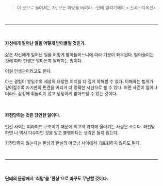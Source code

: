 > 이 문으로 들어서는 자, 모든 희망을 버려라.
> -단테 알리기에리 < 신곡 · 지옥편>

<br>

___

<br>

#### 자신에게 일어난 일을 어떻게 받아들일 것인가.
삶은 자신에게 일어난 일을 어떻게 받아들이느냐에 따라 기분이 좌우된다.
받아들이는 것에 따라 인생은 얼마든지 달라지는 법이다.

이걸 인생관이라고도 한다.

아는 경험이 쌓일수록 세상의 다양한 이치를 더 깊게 이해할 수 있다.
이해하는 범위가 깊어질수록 자기만의 편견을 버리거 더 명확한 시선으로 볼 수 있다.
어떤 사건이 일어나더라도 감정에 휘둘리지 않고 냉정하게 받아드릴 수 있는 것이다.

<br>

#### 좌천당하는 것은 당연한 일이다.
인간 사회는 피라미드 구조이기 때문에 최고의 위치에 올라가는 사람은 소수다.
좌천당하면 나 역시 다수파인 것을 알고 불행하다는 생각은 들지 않는다.

좌천당하지 않는다는 환상과 현실의 어긋남 사이에서 괴로워하지 않아도 된다.

<br>

___

<br>

#### 단테의 문장에서 '희망'을 '환상'으로 바꾸도 무난할 것이다.

